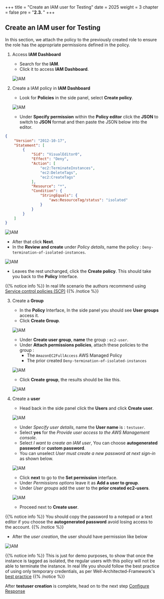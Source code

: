 +++
title = "Create an IAM user for Testing"
date = 2025
weight = 3
chapter = false
pre = "<b>2.3. </b>"
+++

## Create an IAM user for Testing

In this section, we attach the policy to the previously created role to ensure the role has the appropriate permissions defined in the policy.

1. Access **IAM Dashboard**

   - Search for the **IAM**.
   - Click it to access **IAM Dashboard**.

   ![IAM](/images/2/2.3/IAM_Dashboard.png?width=90pc)

2. Create a IAM policy in **IAM Dashboard**
   - Look for **Policies** in the side panel, select **Create policy**.

   ![IAM](/images/2/2.3/Create_policy.png?width=90pc)
   
   - Under **Specify permission** within the **Policy editor** click the **JSON** to switch to **JSON** format and then paste the JSON below into the editor.

```json
{
    "Version": "2012-10-17",
    "Statement": [
        {
            "Sid": "VisualEditor0",
            "Effect": "Deny",
            "Action": [
                "ec2:TerminateInstances",
                "ec2:DeleteTags",
                "ec2:CreateTags"
            ],
            "Resource": "*",
            "Condition": {
                "StringEquals": {
                    "aws:ResourceTag/status": "isolated"
                }
            }
        }
    ]
}
```

   ![IAM](/images/2/2.3/Create_policy_add_policy.png?width=90pc)

   - After that click **Next**.
   - In the **Review and create** under _Policy details_, name the policy : `Deny-termination-of-isolated-instances`.

   ![IAM](/images/2/2.3/Create_policy_naming.png?width=90pc)

   - Leaves the rest unchanged, click the **Create policy**. This should take you back to the **Policy** Interface.

{{% notice info %}}
In real life scenario the authors recommend using [Service control policies (SCP)](https://docs.aws.amazon.com/organizations/latest/userguide/orgs_manage_policies_scps.html)
{{% /notice %}}

3. Create a **Group**
   - In the **Policy** Interface, In the side panel you should see **User groups** access it.
   - Click **Create Group**.
   
   ![IAM](/images/2/2.3/Create_group.png?width=90pc)

   - Under **Create user group**, **name** the group : `ec2-user`.
   - Under **Attach permissions policies**, attach these policies to the group : 
      - The `AmazonEC2FullAccess` AWS Managed Policy
      - The prior created `Deny-termination-of-isolated-instances`
   
   ![IAM](/images/2/2.3/Create_group_naming.png?width=90pc)
   
   - Click **Create group**, the results should be like this.
   
   ![IAM](/images/2/2.3/Create_group_result.png?width=90pc)
   
1. Create a **user**
   - Head back in the side panel click the **Users** and click **Create user**.

   ![IAM](/images/2/2.3/Create_user.png?width=90pc)

   - Under _Specify user details_, name the **User name** is : `testuser`.
   - Select **yes** for the _Provide user access to the AWS Management console_.
   - Select _I want to create an IAM user_, You can choose **autogenerated password** or **custom password**.
   - You can unselect _User must create a new password at next sign-in_ as shown below.

   ![IAM](/images/2/2.3/Create_user_details.png?width=90pc)
   
   - Click **next** to go to the **Set permission** interface.
   - Under _Permissions options_ leave it as **Add a user to group**.
   - Under _User groups_ add the user to the **prior created ec2-users**.
   
   ![IAM](/images/2/2.3/Create_user_set_permission.png?width=90pc)

   - Proceed next to **Create user**.

{{% notice info %}}
You should copy the password to a notepad or a text editor if you choose the **autogenerated password** avoid losing access to the account.
{{% /notice %}}

   - After the _user creation_, the user should have permission like below  

   ![IAM](/images/2/2.3/Create_user_result.png?width=90pc)

{{% notice info %}}
This is just for demo purposes, to show that once the instance is tagged as isolated,
 the regular users with this policy will not be able to terminate the instance.
 In real life you should follow the best practice of using only temporary credentials,
 as per Well-Architected-Framework's [best practice](https://docs.aws.amazon.com/en_us/wellarchitected/latest/framework/sec-02.html)
{{% /notice %}}

After **testuser creation** is complete, head on to the next step [Configure Response](../../3-Configure-Response)
